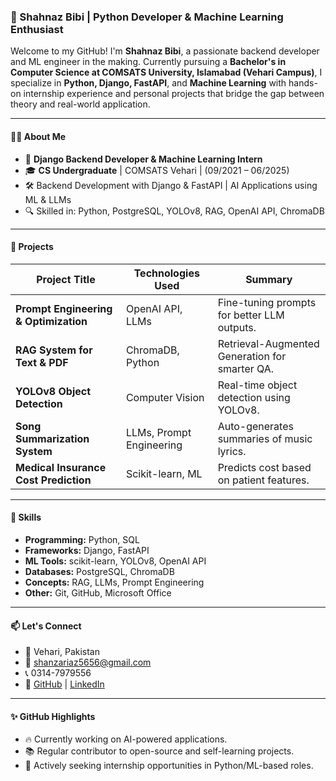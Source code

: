 ### 🌟 Shahnaz Bibi | Python Developer & Machine Learning Enthusiast

Welcome to my GitHub! I'm **Shahnaz Bibi**, a passionate backend developer and ML engineer in the making. Currently pursuing a **Bachelor's in Computer Science at COMSATS University, Islamabad (Vehari Campus)**, I specialize in **Python, Django, FastAPI**, and **Machine Learning** with hands-on internship experience and personal projects that bridge the gap between theory and real-world application.

---

#### 👩‍💻 About Me
- 🧠 **Django Backend Developer & Machine Learning Intern**
- 🎓 **CS Undergraduate** | COMSATS Vehari | (09/2021 – 06/2025)
- 🛠️ Backend Development with Django & FastAPI | AI Applications using ML & LLMs
- 🔍 Skilled in: Python, PostgreSQL, YOLOv8, RAG, OpenAI API, ChromaDB

---

#### 🚀 Projects
| Project Title | Technologies Used | Summary |
|--------------|-------------------|---------|
| **Prompt Engineering & Optimization** | OpenAI API, LLMs | Fine-tuning prompts for better LLM outputs. |
| **RAG System for Text & PDF** | ChromaDB, Python | Retrieval-Augmented Generation for smarter QA. |
| **YOLOv8 Object Detection** | Computer Vision | Real-time object detection using YOLOv8. |
| **Song Summarization System** | LLMs, Prompt Engineering | Auto-generates summaries of music lyrics. |
| **Medical Insurance Cost Prediction** | Scikit-learn, ML | Predicts cost based on patient features. |

---

#### 🧠 Skills
- **Programming:** Python, SQL
- **Frameworks:** Django, FastAPI
- **ML Tools:** scikit-learn, YOLOv8, OpenAI API
- **Databases:** PostgreSQL, ChromaDB
- **Concepts:** RAG, LLMs, Prompt Engineering
- **Other:** Git, GitHub, Microsoft Office

---

#### 📫 Let's Connect
- 📍 Vehari, Pakistan  
- 📧 [shanzariaz5656@gmail.com](mailto:shanzariaz5656@gmail.com)  
- 📞 0314-7979556  
- 🔗 [GitHub](https://github.com/Shanzariaz56) | [LinkedIn](https://linkedin.com/in/shahnaz-bibi-223201290)

---

#### ✨ GitHub Highlights
- 🔥 Currently working on AI-powered applications.
- 📚 Regular contributor to open-source and self-learning projects.
- 💼 Actively seeking internship opportunities in Python/ML-based roles.
